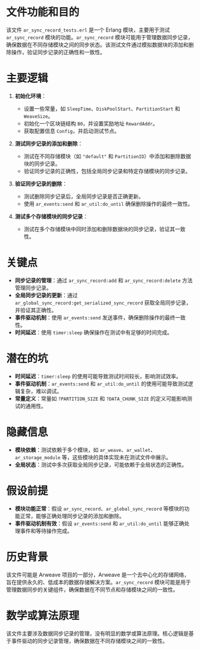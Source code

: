 # 文件功能和目的

该文件 `ar_sync_record_tests.erl` 是一个 Erlang 模块，主要用于测试 `ar_sync_record` 模块的功能。`ar_sync_record` 模块可能用于管理数据同步记录，确保数据在不同存储模块之间的同步状态。该测试文件通过模拟数据块的添加和删除操作，验证同步记录的正确性和一致性。

# 主要逻辑

1. **初始化环境**：
   - 设置一些常量，如 `SleepTime`、`DiskPoolStart`、`PartitionStart` 和 `WeaveSize`。
   - 初始化一个区块链结构 `B0`，并设置奖励地址 `RewardAddr`。
   - 获取配置信息 `Config`，并启动测试节点。

2. **测试同步记录的添加和删除**：
   - 测试在不同存储模块（如 `"default"` 和 `PartitionID`）中添加和删除数据块的同步记录。
   - 验证同步记录的正确性，包括全局同步记录和特定存储模块的同步记录。

3. **验证同步记录的删除**：
   - 测试删除同步记录后，全局同步记录是否正确更新。
   - 使用 `ar_events:send` 和 `ar_util:do_until` 确保删除操作的最终一致性。

4. **测试多个存储模块的同步记录**：
   - 测试在多个存储模块中同时添加和删除数据块的同步记录，验证其一致性。

# 关键点

- **同步记录的管理**：通过 `ar_sync_record:add` 和 `ar_sync_record:delete` 方法管理同步记录。
- **全局同步记录的更新**：通过 `ar_global_sync_record:get_serialized_sync_record` 获取全局同步记录，并验证其正确性。
- **事件驱动机制**：使用 `ar_events:send` 发送事件，确保删除操作的最终一致性。
- **时间延迟**：使用 `timer:sleep` 确保操作在测试中有足够的时间完成。

# 潜在的坑

- **时间延迟**：`timer:sleep` 的使用可能导致测试时间较长，影响测试效率。
- **事件驱动机制**：`ar_events:send` 和 `ar_util:do_until` 的使用可能导致测试逻辑复杂，难以调试。
- **常量定义**：常量如 `?PARTITION_SIZE` 和 `?DATA_CHUNK_SIZE` 的定义可能影响测试的通用性。

# 隐藏信息

- **模块依赖**：测试依赖于多个模块，如 `ar_weave`、`ar_wallet`、`ar_storage_module` 等，这些模块的具体实现未在测试文件中展示。
- **全局状态**：测试中多次获取全局同步记录，可能依赖于全局状态的正确性。

# 假设前提

- **模块功能正常**：假设 `ar_sync_record`、`ar_global_sync_record` 等模块的功能正常，能够正确处理同步记录的添加和删除。
- **事件驱动机制有效**：假设 `ar_events:send` 和 `ar_util:do_until` 能够正确处理事件和等待操作完成。

# 历史背景

该文件可能是 Arweave 项目的一部分，Arweave 是一个去中心化的存储网络，旨在提供永久的、低成本的数据存储解决方案。`ar_sync_record` 模块可能是用于管理数据同步的关键组件，确保数据在不同节点和存储模块之间的一致性。

# 数学或算法原理

该文件主要涉及数据同步记录的管理，没有明显的数学或算法原理。核心逻辑是基于事件驱动的同步记录管理，确保数据在不同存储模块之间的一致性。